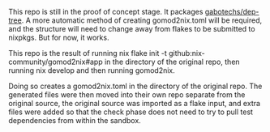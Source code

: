 This repo is still in the proof of concept stage. It packages [gabotechs/dep-tree](https://github.com/gabotechs/dep-tree). A more automatic method of creating gomod2nix.toml will be required, and the structure will need to change away from flakes to be submitted to nixpkgs. But for now, it works.

This repo is the result of running nix flake init -t github:nix-community/gomod2nix#app in the directory of the original repo, then running nix develop and then running gomod2nix.

Doing so creates a gomod2nix.toml in the directory of the original repo. The generated files were then moved into their own repo separate from the original source, the original source was imported as a flake input, and extra files were added so that the check phase does not need to try to pull test dependencies from within the sandbox.
